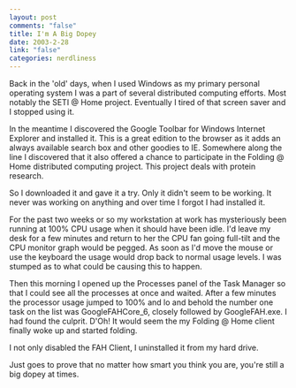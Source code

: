 ```yaml
--- 
layout: post
comments: "false"
title: I'm A Big Dopey
date: 2003-2-28
link: "false"
categories: nerdliness
---
```

Back in the 'old' days, when I used Windows as my primary personal operating system I was a part of several distributed computing efforts. Most notably the SETI @ Home project. Eventually I tired of that screen saver and I stopped using it.

In the meantime I discovered the Google Toolbar for Windows Internet Explorer and installed it. This is a great edition to the browser as it adds an always available search box and other goodies to IE. Somewhere along the line I discovered that it also offered a chance to participate in the Folding @ Home distributed computing project. This project deals with protein research.

So I downloaded it and gave it a try. Only it didn't seem to be working. It never was working on anything and over time I forgot I had installed it.

For the past two weeks or so my workstation at work has mysteriously been running at 100% CPU usage when it should have been idle. I'd leave my desk for a few minutes and return to her the CPU fan going full-tilt and the CPU monitor graph would be pegged. As soon as I'd move the mouse or use the keyboard the usage would drop back to normal usage levels. I was stumped as to what could be causing this to happen.

Then this morning I opened up the Processes panel of the Task Manager so that I could see all the processes at once and waited. After a few minutes the processor usage jumped to 100% and lo and behold the number one task on the list was GoogleFAHCore_6, closely followed by GoogleFAH.exe. I had found the culprit. D'Oh! It would seem the my Folding @ Home client finally woke up and started folding.

I not only disabled the FAH Client, I uninstalled it from my hard drive.

Just goes to prove that no matter how smart you think you are, you're still a big dopey at times.
